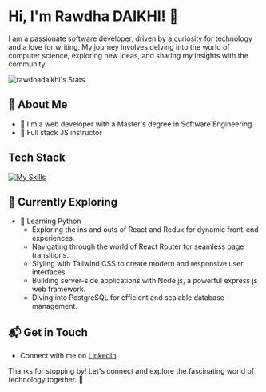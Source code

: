 # Hi, I'm Rawdha DAIKHI! 👋

I am a passionate software developer, driven by a curiosity for technology and a love for writing. My journey involves delving into the world of computer science, exploring new ideas, and sharing my insights with the community.

![rawdhadaikhi's Stats](https://github-readme-stats.vercel.app/api?rawdhadaikhi=rawdhadaikhi&theme=vue-dark&show_icons=true&hide_border=true&count_private=true)

## 🚀 About Me

- 🔭 I'm a web developer with a Master's degree in Software Engineering.
- 📝 Full stack JS instructor 


## Tech Stack
[![My Skills](https://skillicons.dev/icons?i=js,html,css,react,nodejs,expressjs,postgres,py,docker,ts,git)](https://skillicons.dev)

## 🌱 Currently Exploring

- 🚀 Learning Python
  - Exploring the ins and outs of React and Redux for dynamic front-end experiences.
  - Navigating through the world of React Router for seamless page transitions.
  - Styling with Tailwind CSS to create modern and responsive user interfaces.
  - Building server-side applications with Node js, a powerful express js  web framework.
  - Diving into PostgreSQL for efficient and scalable database management.


## 📬 Get in Touch

- Connect with me on [LinkedIn](https://www.linkedin.com/in/rawdha-daikhi/)

Thanks for stopping by! Let's connect and explore the fascinating world of technology together. 🚀



<!--
**rawdhadaikhi/rawdhadaikhi** is a ✨ _special_ ✨ repository because its `README.md` (this file) appears on your GitHub profile.

Here are some ideas to get you started:

- 🔭 I’m currently working on ...
- 🌱 I’m currently learning ...
- 👯 I’m looking to collaborate on ...
- 🤔 I’m looking for help with ...
- 💬 Ask me about ...
- 📫 How to reach me: ...
- 😄 Pronouns: ...
- ⚡ Fun fact: ...
-->
